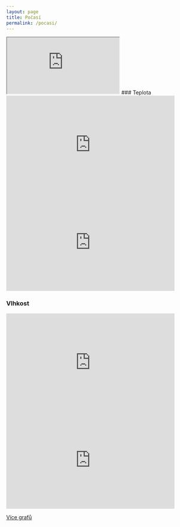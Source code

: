 ```yaml
---
layout: page
title: Počasí
permalink: /pocasi/
---
```

<iframe src="https://svojse.tmep.cz/">
</iframe>
### Teplota
<iframe width="450" height="260" style="border: 0px solid #cccccc;" src="https://thingspeak.com/channels/564783/widgets/134182"></iframe>
<iframe width="450" height="260" style="border: 0px solid #cccccc;" src="https://thingspeak.com/channels/564783/charts/1?bgcolor=%23ffffff&color=%23d62020&days=7&dynamic=true&title=Teplota&type=line"></iframe>

### Vlhkost
<iframe width="450" height="260" style="border: 0px solid #cccccc;" src="https://thingspeak.com/channels/564783/widgets/134809"></iframe>

<iframe width="450" height="260" style="border: 0px solid #cccccc;" src="https://thingspeak.com/channels/564783/charts/2?bgcolor=%23ffffff&color=%23d62020&days=7&dynamic=true&title=Vlhkost&type=line"></iframe>

[Více grafů](https://thingspeak.com/channels/564783)